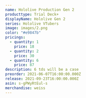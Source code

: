 ```yaml
---
name: Hololive Production Gen 2
producttype: Trial Deck+
displayName: Hololive Gen 2
series: Hololive VTubers
image: images/2.png
color: "#e9847b"
pricings:
  - quantity: 1
    price: 18
  - quantity: 2
    price: 30
  - quantity: 6
    price: 87
description: 6 tds will be a case
preorder: 2021-06-07T16:00:00.000Z
release: 2021-09-23T16:00:00.000Z
asin: s-gPWyRtEul-s
merchandise: weiss
---
```

